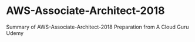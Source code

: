 # AWS-Associate-Architect-2018
Summary of AWS-Associate-Architect-2018 Preparation from A Cloud Guru Udemy
